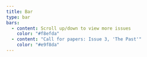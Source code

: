 ```yaml
---
title: Bar
type: bar
bars:
  - content: Scroll up/down to view more issues
    color: "#f8efda"
  - content: "Call for papers: Issue 3, 'The Past'"
    color: "#e9f8da"
---
```

